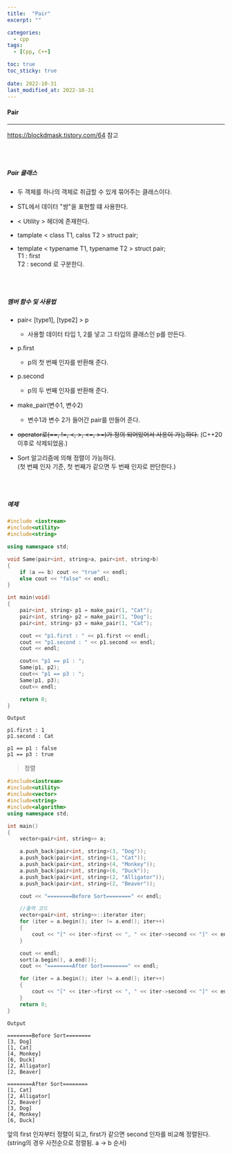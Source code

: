 ```yaml
---
title:  "Pair"
excerpt: ""

categories:
  - cpp
tags:
  - [Cpp, C++]

toc: true
toc_sticky: true
 
date: 2022-10-31
last_modified_at: 2022-10-31
---
```


#### Pair
---

<https://blockdmask.tistory.com/64> 참고

<br>
<br>

##### Pair 클래스  

- 두 객체를 하나의 객체로 취급할 수 있게 묶어주는 클래스이다.  

- STL에서 데이터 "쌍"을 표현할 떄 사용한다.  

- < Utility > 헤더에 존재한다.  

- tamplate < class T1, calss T2 > struct pair;  
 
- template < typename T1, typename T2 > struct pair;      
    T1 : first  
    T2 : second 로 구분한다.  

<br>
<br>

##### 멤버 함수 및 사용법    

- pair< [type1], [type2] > p  
    - 사용할 데이터 타입 1, 2를 넣고 그 타입의 클래스인 p를 만든다.  

- p.first  
    - p의 첫 번째 인자를 반환해 준다.  

- p.second  
    - p의 두 번째 인자를 반환해 준다.  

- make_pair(변수1, 변수2)  
    - 변수1과 변수 2가 들어간 pair를 만들어 준다.  

- ~~operator로(==, !=, <, >, <=, >=)가 정의 되어있어서 사용이 가능하다.~~ (C++20 이후로 삭제되었음.)  

- Sort 알고리즘에 의해 정렬이 가능하다.  
    (첫 번째 인자 기준, 첫 번째가 같으면 두 번째 인자로 판단한다.)  

<br>
<br>

##### 예제      

```cpp
#include <iostream>
#include<utility>
#include<string>

using namespace std;

void Same(pair<int, string>a, pair<int, string>b)
{
	if (a == b) cout << "true" << endl;
	else cout << "false" << endl;
}

int main(void)
{
	pair<int, string> p1 = make_pair(1, "Cat");
	pair<int, string> p2 = make_pair(1, "Dog");
	pair<int, string> p3 = make_pair(1, "Cat");

	cout << "p1.first : " << p1.first << endl;
	cout << "p1.second : " << p1.second << endl;
	cout << endl;

	cout<< "p1 == p1 : ";
	Same(p1, p2);
	cout<< "p1 == p3 : ";
	Same(p1, p3);
	cout<< endl;

	return 0;
}
```

```
Output

p1.first : 1
p1.second : Cat

p1 == p1 : false
p1 == p3 : true
```

> 정렬  

```cpp
#include<iostream>
#include<utility>
#include<vector>
#include<string>
#include<algorithm>
using namespace std;

int main()
{
	vector<pair<int, string>> a;

	a.push_back(pair<int, string>(3, "Dog"));
	a.push_back(pair<int, string>(1, "Cat"));
	a.push_back(pair<int, string>(4, "Monkey"));
	a.push_back(pair<int, string>(6, "Duck"));
	a.push_back(pair<int, string>(2, "Alligator"));
	a.push_back(pair<int, string>(2, "Beaver"));

	cout << "========Before Sort========" << endl;

	//출력 코드
	vector<pair<int, string>>::iterator iter;
	for (iter = a.begin(); iter != a.end(); iter++)
	{
		cout << "[" << iter->first << ", " << iter->second << "]" << endl;
	}

	cout << endl;
	sort(a.begin(), a.end());
	cout << "========After Sort========" << endl;

	for (iter = a.begin(); iter != a.end(); iter++)
	{
		cout << "[" << iter->first << ", " << iter->second << "]" << endl;
	}
	return 0;
}
```

```
Output

========Before Sort========
[3, Dog]
[1, Cat]
[4, Monkey]
[6, Duck]
[2, Alligator]
[2, Beaver]

========After Sort========
[1, Cat]
[2, Alligator]
[2, Beaver]
[3, Dog]
[4, Monkey]
[6, Duck]
```

앞의 first 인자부터 정렬이 되고, first가 같으면 second 인자를 비교해 정렬된다.(string의 경우 사전순으로 정렬됨. a -> b 순서)